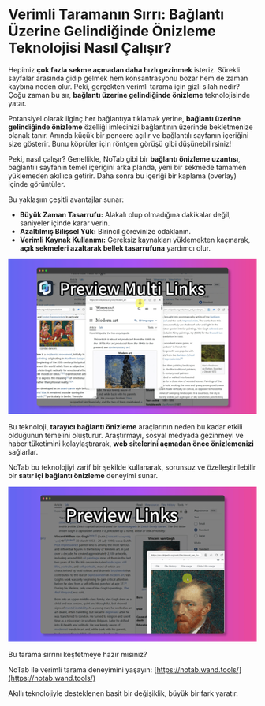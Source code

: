 # Verimli Taramanın Sırrı: Bağlantı Üzerine Gelindiğinde Önizleme Teknolojisi Nasıl Çalışır?

Hepimiz **çok fazla sekme açmadan daha hızlı gezinmek** isteriz. Sürekli sayfalar arasında gidip gelmek hem konsantrasyonu bozar hem de zaman kaybına neden olur. Peki, gerçekten verimli tarama için gizli silah nedir? Çoğu zaman bu sır, **bağlantı üzerine gelindiğinde önizleme** teknolojisinde yatar.

Potansiyel olarak ilginç her bağlantıya tıklamak yerine, **bağlantı üzerine gelindiğinde önizleme** özelliği imlecinizi bağlantının üzerinde bekletmenize olanak tanır. Anında küçük bir pencere açılır ve bağlantılı sayfanın içeriğini size gösterir. Bunu köprüler için röntgen görüşü gibi düşünebilirsiniz!

Peki, nasıl çalışır? Genellikle, NoTab gibi bir **bağlantı önizleme uzantısı**, bağlantılı sayfanın temel içeriğini arka planda, yeni bir sekmede tamamen yüklemeden akıllıca getirir. Daha sonra bu içeriği bir kaplama (overlay) içinde görüntüler.

Bu yaklaşım çeşitli avantajlar sunar:
*   **Büyük Zaman Tasarrufu:** Alakalı olup olmadığına dakikalar değil, saniyeler içinde karar verin.
*   **Azaltılmış Bilişsel Yük:** Birincil görevinize odaklanın.
*   **Verimli Kaynak Kullanımı:** Gereksiz kaynakları yüklemekten kaçınarak, **açık sekmeleri azaltarak bellek tasarrufuna** yardımcı olur.

![Bağlantı üzerine gelindiğinde önizleme örneği](../images/notab1.png)

Bu teknoloji, **tarayıcı bağlantı önizleme** araçlarının neden bu kadar etkili olduğunun temelini oluşturur. Araştırmayı, sosyal medyada gezinmeyi ve haber tüketimini kolaylaştırarak, **web sitelerini açmadan önce önizlemenizi** sağlarlar.

NoTab bu teknolojiyi zarif bir şekilde kullanarak, sorunsuz ve özelleştirilebilir bir **satır içi bağlantı önizleme** deneyimi sunar.

![NoTab önizlemesini özelleştirme](../images/notab2.png)

Bu tarama sırrını keşfetmeye hazır mısınız?

NoTab ile verimli tarama deneyimini yaşayın: [https://notab.wand.tools/](https://notab.wand.tools/)

Akıllı teknolojiyle desteklenen basit bir değişiklik, büyük bir fark yaratır.
